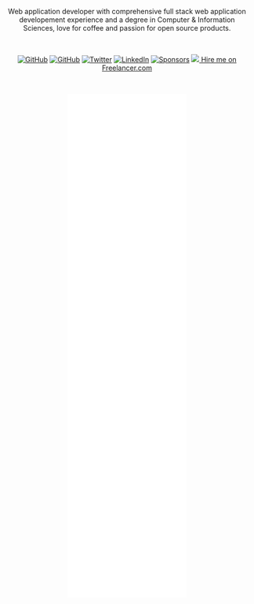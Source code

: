<p align="center">
Web application developer with comprehensive full stack web application developement experience and a degree in Computer & Information Sciences, love for coffee and passion for open source products.
</p>

<br />

<p align="center">
 <a href="https://mubaidr.js.org" target="_blank"><img src="https://img.shields.io/website?up_message=mubaidr.js.org&url=https%3A%2F%2Fmubaidr.js.org" alt="GitHub"></a>
 <a href="https://github.com/mubaidr" target="_blank"><img src="https://img.shields.io/github/followers/mubaidr.svg?label=GitHub&style=social" alt="GitHub"></a>
 <a href="https://twitter.com/mubaidr" target="_blank"><img src="https://img.shields.io/twitter/follow/mubaidr?label=Twitter&style=social" alt="Twitter"></a>
 <a href="https://www.linkedin.com/in/mubaidr" target="_blank"><img src="https://img.shields.io/badge/LinkedIn--_.svg?style=social&logo=linkedin" alt="LinkedIn"></a>
 <a href="https://github.com/sponsors/mubaidr" target="_blank"><img src="https://img.shields.io/badge/Sponsors--_.svg?style=social&logo=github&logoColor=EA4AAA" alt="Sponsors"></a>
 <a href="https://www.freelancer.com/affiliates/email/12056391/"><img src="https://www.freelancer.com/static/css/images/landingpage/hireme-widget-builder/fl-bird-icon.png"> Hire me on Freelancer.com</a>
</p>

<br />

<p align="center">
 <picture>
  <img src="/github-metrics.svg" alt="Metrics">
 </picture>
</p>

